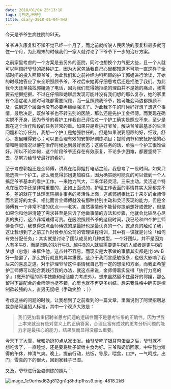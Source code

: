 ```yaml
---
date: 2018/01/04 23:13:18
tags: [日记,爷爷]
title: diary-2018-01-04-THU
---
```


今天是爷爷生病住院的51天。

爷爷进入康复科不知不觉已经一个月了，而之前就听说人民医院的康复科最多就可住一个月，为此周末的时候我们一家人就讨论了下爷爷下一步的治疗方案。

之前家里考虑的一个方案是去另外的医院，同时也想换个力气更大些，且一个人就可以照顾好爷爷的那种护工，因为大家包括我自己心里都知道不可能一直这样子全部时间的投入照顾爷爷。为此我们和之前神经内科照顾的护工郭姐进行洽谈，开始的时候她答应了来全职照顾爷爷，不过后来她再仔细思考后还是拒绝了我们。为此我今天还单独找郭姐通了电话，因为我们觉得她拒绝的理由并不是她的痛点，我需要去挖掘挖掘。不过在仔细和她聊后发现可能并没有我们想的那么复杂，她的家里有个癌症老人随时可能都需要照顾，而一旦照顾我爷爷，她可能会两边都照顾不及，说到这个层面也没有必要再继续强求了。为此我下午的时候好好想了想这个事情，最后决定，既然爷爷也不转去别的医院，那么还是先护工金师傅。而我现在确实脱不开身，因为爷爷的看护工作我自己评估过一个护工确实是照应不来，至少是现在这个治疗阶段的任务非常的重。如果只是看护好爷爷，解决爷爷最基本的生活问题和治疗任务，我想一个护工是勉强胜任的。但是如果说要照顾的好，细致，舒心，夜里睡得安心；可以更合理有效的安排好训练项目；提前调节和安抚好他的心情和睡眠情况以便在治疗时候达到最好状态；这些任务的话，单独一个护工很难做好。所以不论如何，这个阶段爷爷还存在有效康复，不论多少困难，都要坚持下去，尽努力给爷爷最好的看护。

至于考虑郭姐还是金师傅，讲真在给郭姐打电话之前，我思考了一段时间。如果只能选择一个护工，那么我觉得郭姐更加胜任，因为确实她可能真的可以做到一个人搞定爷爷基本的看护工作。一来她力气大，二来年轻灵活，三来主动。灵活这个特点在医院中还是非常重要的，正如上面说的，护理工作表面的事情其实大家都差不多，差的就在于处理医院相关事务的灵活性上面，这点郭姐相比五十来岁的金师傅而言要好的太多。相比而言金师傅就没有那种特别主动和灵活表现的能力，但是金师傅有一个非常不错的优点——老实。虽然事情他不能替你提前想好或做好，但是如果你和他讲清楚了需求甚至是告诉了他做事情的方法和步骤，他就会比较尽心尽责的执行，这点非常难得可贵。在医院照顾爷爷的这段时间，我已经和四个护工师傅合作过，我觉得这点金师傅做的是最好也是最认真的一个。这点真的触动了我，这让我想到了之前工作时候参加公司的管理课程培训，其中有一课就是讨论「如何有效分配任务」：其实就是讨论了团队成员的几种类型。一个好团队，并不是因为人有多牛B，而是团队的执行牛B。越牛B的人就越需要更牛B的人或者是更牛B的梦想（忽悠）来框住他，这点并不容易。而现实是大家做的事情其实都是比low B好一些罢了，那么执行就显的异常重要。这点于我而言感触很多，也很大影响了我后来的喜恶之道。对于护理爷爷这件事情我自己有一定的想法和方案，而我正希望护工师傅可以配合我践行我的办法，就这点来说，金师傅着实显得「执行力高的多」（撇开护理的基本技能和经验能力考虑外）。想来虽然留不住最好的郭姐，那么留得下最配合的金师傅也挺不错，心里也就不再更多纠结。想来我性格中确实是控制欲较强的人，直男无疑吧（手动笑脸 ：））

考虑这些的问题的时候，让我想到了之前看到的一篇文章，里面说到了阿里招聘总裁总结阿里招人标准，其中一个观点大致是：

> 我们更加看重招聘者思考问题的逻辑性而不是思考结果的正确性。因为世界上本来就没有绝对意义上的正确答案，合理且富有成效的思考分析问题的能力才是最核心的能力，结果反而显得没那么重要。

今天下了大雪，我和奶奶10点从家出发。给爷爷吃了银耳鸡蛋羹之后，爷爷就不想吃饭了，一直睡觉，还是要将肚子留给主食为好。三爷和奶奶回家，中午我也难得的午休，神清气爽。晚上，提前行动，热饭，导尿，喂食，口护，一气呵成。出门，雪真的下的很大，回到家鞋子已湿。

又及，爷爷进行坐姿训练的照片：

![image_1c9erhsd62g812gn1q8hdtp1hss9.png-4818.2kB][1]


  [1]: http://static.zybuluo.com/whiledoing/vrffmlg2174byk9hv4o3jdp0/image_1c9erhsd62g812gn1q8hdtp1hss9.png
